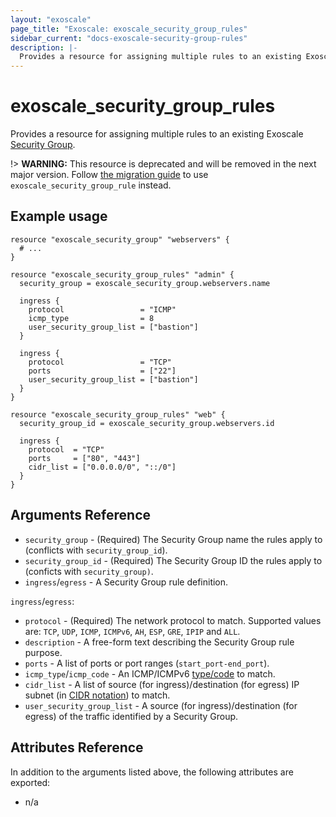 ```yaml
---
layout: "exoscale"
page_title: "Exoscale: exoscale_security_group_rules"
sidebar_current: "docs-exoscale-security-group-rules"
description: |-
  Provides a resource for assigning multiple rules to an existing Exoscale Security Group.
---
```


# exoscale\_security\_group\_rules

Provides a resource for assigning multiple rules to an existing Exoscale [Security Group][r-security_group].

!> **WARNING:** This resource is deprecated and will be removed in the next major version. Follow [the migration guide](g-security-group-rules-migration) to use `exoscale_security_group_rule` instead.

## Example usage

```hcl
resource "exoscale_security_group" "webservers" {
  # ...
}

resource "exoscale_security_group_rules" "admin" {
  security_group = exoscale_security_group.webservers.name

  ingress {
    protocol                 = "ICMP"
    icmp_type                = 8
    user_security_group_list = ["bastion"]
  }

  ingress {
    protocol                 = "TCP"
    ports                    = ["22"]
    user_security_group_list = ["bastion"]
  }
}

resource "exoscale_security_group_rules" "web" {
  security_group_id = exoscale_security_group.webservers.id

  ingress {
    protocol  = "TCP"
    ports     = ["80", "443"]
    cidr_list = ["0.0.0.0/0", "::/0"]
  }
}
```


## Arguments Reference

* `security_group` - (Required) The Security Group name the rules apply to (conflicts with `security_group_id`).
* `security_group_id` - (Required) The Security Group ID the rules apply to (conficts with `security_group)`.
* `ingress`/`egress` - A Security Group rule definition.

`ingress`/`egress`:

* `protocol` - (Required) The network protocol to match. Supported values are: `TCP`, `UDP`, `ICMP`, `ICMPv6`, `AH`, `ESP`, `GRE`, `IPIP` and `ALL`.
* `description` - A free-form text describing the Security Group rule purpose.
* `ports` - A list of ports or port ranges (`start_port-end_port`).
* `icmp_type`/`icmp_code` - An ICMP/ICMPv6 [type/code][icmp] to match.
* `cidr_list` - A list of source (for ingress)/destination (for egress) IP subnet (in [CIDR notation][cidr]) to match.
* `user_security_group_list` - A source (for ingress)/destination (for egress) of the traffic identified by a Security Group.


## Attributes Reference

In addition to the arguments listed above, the following attributes are exported:

* n/a


[cidr]: https://en.wikipedia.org/wiki/Classless_Inter-Domain_Routing#CIDR_notation
[icmp]: https://en.wikipedia.org/wiki/Internet_Control_Message_Protocol#Control_messages
[r-security_group]: ../resources/security_group
[g-security-group-rules-migration]: ../guides/migration-of-security-group-rules
